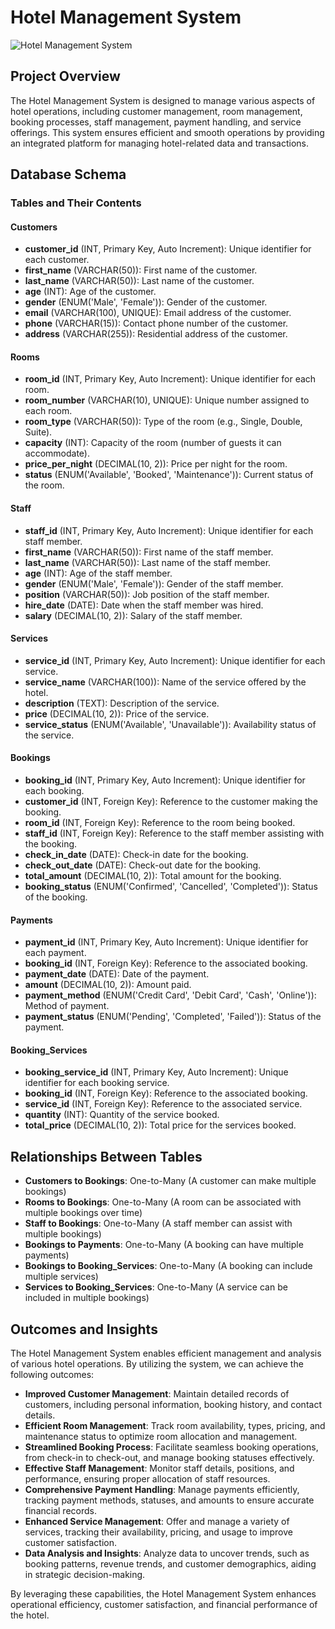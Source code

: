 # Hotel Management System

![Hotel Management System]([(https://unsplash.com/photos/blue-body-of-water-in-front-of-building-near-trees-during-nighttime-M7GddPqJowg)])

## Project Overview

The Hotel Management System is designed to manage various aspects of hotel operations, including customer management, room management, booking processes, staff management, payment handling, and service offerings. This system ensures efficient and smooth operations by providing an integrated platform for managing hotel-related data and transactions.

## Database Schema

### Tables and Their Contents

#### Customers

- **customer_id** (INT, Primary Key, Auto Increment): Unique identifier for each customer.
- **first_name** (VARCHAR(50)): First name of the customer.
- **last_name** (VARCHAR(50)): Last name of the customer.
- **age** (INT): Age of the customer.
- **gender** (ENUM('Male', 'Female')): Gender of the customer.
- **email** (VARCHAR(100), UNIQUE): Email address of the customer.
- **phone** (VARCHAR(15)): Contact phone number of the customer.
- **address** (VARCHAR(255)): Residential address of the customer.

#### Rooms

- **room_id** (INT, Primary Key, Auto Increment): Unique identifier for each room.
- **room_number** (VARCHAR(10), UNIQUE): Unique number assigned to each room.
- **room_type** (VARCHAR(50)): Type of the room (e.g., Single, Double, Suite).
- **capacity** (INT): Capacity of the room (number of guests it can accommodate).
- **price_per_night** (DECIMAL(10, 2)): Price per night for the room.
- **status** (ENUM('Available', 'Booked', 'Maintenance')): Current status of the room.

#### Staff

- **staff_id** (INT, Primary Key, Auto Increment): Unique identifier for each staff member.
- **first_name** (VARCHAR(50)): First name of the staff member.
- **last_name** (VARCHAR(50)): Last name of the staff member.
- **age** (INT): Age of the staff member.
- **gender** (ENUM('Male', 'Female')): Gender of the staff member.
- **position** (VARCHAR(50)): Job position of the staff member.
- **hire_date** (DATE): Date when the staff member was hired.
- **salary** (DECIMAL(10, 2)): Salary of the staff member.

#### Services

- **service_id** (INT, Primary Key, Auto Increment): Unique identifier for each service.
- **service_name** (VARCHAR(100)): Name of the service offered by the hotel.
- **description** (TEXT): Description of the service.
- **price** (DECIMAL(10, 2)): Price of the service.
- **service_status** (ENUM('Available', 'Unavailable')): Availability status of the service.

#### Bookings

- **booking_id** (INT, Primary Key, Auto Increment): Unique identifier for each booking.
- **customer_id** (INT, Foreign Key): Reference to the customer making the booking.
- **room_id** (INT, Foreign Key): Reference to the room being booked.
- **staff_id** (INT, Foreign Key): Reference to the staff member assisting with the booking.
- **check_in_date** (DATE): Check-in date for the booking.
- **check_out_date** (DATE): Check-out date for the booking.
- **total_amount** (DECIMAL(10, 2)): Total amount for the booking.
- **booking_status** (ENUM('Confirmed', 'Cancelled', 'Completed')): Status of the booking.

#### Payments

- **payment_id** (INT, Primary Key, Auto Increment): Unique identifier for each payment.
- **booking_id** (INT, Foreign Key): Reference to the associated booking.
- **payment_date** (DATE): Date of the payment.
- **amount** (DECIMAL(10, 2)): Amount paid.
- **payment_method** (ENUM('Credit Card', 'Debit Card', 'Cash', 'Online')): Method of payment.
- **payment_status** (ENUM('Pending', 'Completed', 'Failed')): Status of the payment.

#### Booking_Services

- **booking_service_id** (INT, Primary Key, Auto Increment): Unique identifier for each booking service.
- **booking_id** (INT, Foreign Key): Reference to the associated booking.
- **service_id** (INT, Foreign Key): Reference to the associated service.
- **quantity** (INT): Quantity of the service booked.
- **total_price** (DECIMAL(10, 2)): Total price for the services booked.

## Relationships Between Tables

- **Customers to Bookings**: One-to-Many (A customer can make multiple bookings)
- **Rooms to Bookings**: One-to-Many (A room can be associated with multiple bookings over time)
- **Staff to Bookings**: One-to-Many (A staff member can assist with multiple bookings)
- **Bookings to Payments**: One-to-Many (A booking can have multiple payments)
- **Bookings to Booking_Services**: One-to-Many (A booking can include multiple services)
- **Services to Booking_Services**: One-to-Many (A service can be included in multiple bookings)

## Outcomes and Insights

The Hotel Management System enables efficient management and analysis of various hotel operations. By utilizing the system, we can achieve the following outcomes:

- **Improved Customer Management**: Maintain detailed records of customers, including personal information, booking history, and contact details.
- **Efficient Room Management**: Track room availability, types, pricing, and maintenance status to optimize room allocation and management.
- **Streamlined Booking Process**: Facilitate seamless booking operations, from check-in to check-out, and manage booking statuses effectively.
- **Effective Staff Management**: Monitor staff details, positions, and performance, ensuring proper allocation of staff resources.
- **Comprehensive Payment Handling**: Manage payments efficiently, tracking payment methods, statuses, and amounts to ensure accurate financial records.
- **Enhanced Service Management**: Offer and manage a variety of services, tracking their availability, pricing, and usage to improve customer satisfaction.
- **Data Analysis and Insights**: Analyze data to uncover trends, such as booking patterns, revenue trends, and customer demographics, aiding in strategic decision-making.

By leveraging these capabilities, the Hotel Management System enhances operational efficiency, customer satisfaction, and financial performance of the hotel.
